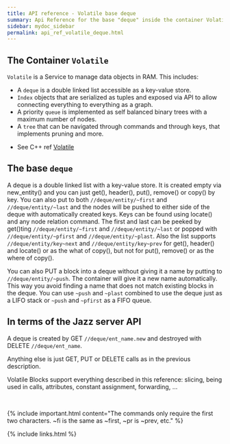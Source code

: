 ```yaml
---
title: API reference - Volatile base deque
summary: Api Reference for the base "deque" inside the container Volatile
sidebar: mydoc_sidebar
permalink: api_ref_volatile_deque.html
---
```


## The Container `Volatile`

`Volatile` is a Service to manage data objects in RAM. This includes:

 - A `deque` is a double linked list accessible as a key-value store.
 - `Index` objects that are serialized as tuples and exposed via API to allow connecting everything to everything as a graph.
 - A priority `queue` is implemented as self balanced binary trees with a maximum number of nodes.
 - A `tree` that can be navigated through commands and through keys, that implements pruning and more.

* See C++ ref [Volatile](/develop_jazz02/classjazz__elements_1_1Volatile.html)

## The base `deque`

A deque is a double linked list with a key-value store. It is created empty via new_entity() and you can just get(), header(), put(),
remove() or copy() by key. You can also put to both `//deque/entity/~first` and `//deque/entity/~last` and the nodes will be pushed
to either side of the deque with automatically created keys. Keys can be found using locate() and any node relation command.
The first and last can be peeked by get()ting `//deque/entity/~first` and `//deque/entity/~last` or popped with
`//deque/entity/~pfirst` and `//deque/entity/~plast`. Also the list supports `//deque/entity/key~next` and
`//deque/entity/key~prev` for get(), header() and locate() or as the what of copy(), but not for put(), remove() or as the where of
copy().

You can also PUT a block into a deque without giving it a name by putting to `//deque/entity/~push`. The container will give it a new
name automatically. This way you avoid finding a name that does not match existing blocks in the deque. You can use `~push` and `~plast`
combined to use the deque just as a LIFO stack or `~push` and `~pfirst` as a FIFO queue.

## In terms of the Jazz server API

A deque is created by GET `//deque/ent_name.new` and destroyed with DELETE `//deque/ent_name`.

Anything else is just GET, PUT or DELETE calls as in the previous description.

Volatile Blocks support everything described in this reference: slicing, being used in calls, attributes, constant assignment,
forwarding, ...

<br/>

{% include important.html content="The commands only require the first two characters. ~fi is the same as ~first, ~pr is ~prev, etc." %}

{% include links.html %}

